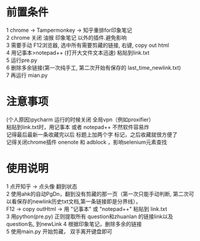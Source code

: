 # 前置条件
1 chrome → Tampermonkey → 知乎重排for印象笔记  
2 chrome 关闭 油猴 印象笔记 以外的插件.避免影响  
3 需要手动 F12浏览器, 选中所有需要剪藏的链接, 右键, copy out html  
4 用记事本>notepad++ (打开大文件文本迅速) 粘贴到link.txt  
5 运行pre.py  
6 删除多余链接(第一次纯手工, 第二次开始有保存的 last_time_newlink.txt)  
7 再运行 mian.py  
  

# 注意事项
(个人原因)pycharm 运行的时候关闭 全局vpn（例如proxifier）  
粘贴到link.txt时，用记事本 或者 notepad++ 不然软件容易炸  
记得最后最新一条收藏完以后 标题上加两个字 标记，之后收藏就很方便了   
记得关闭chrome插件 onenote 和 adblock ，影响selenium元素查找  

# 使用说明
1 点开知乎 → 点头像 翻到状态   
2 使用ahk的自动PgDn，翻到没有剪藏的那一页（第一次只能手动判断, 第二次可以看保存的newlink历史txt文档,第一条链接即是分界线），  
F12 → copy outHtml → 用 "记事本" 或 "notepad++" 粘贴到 link.txt  
3 用python(pre.py) 正则提取所有 question和zhuanlan 的链接link以及 question名, 到newLink 
4 根据印象笔记，删除多余的链接  
5 使用main.py 开始剪藏， 双手离开键盘即可  
